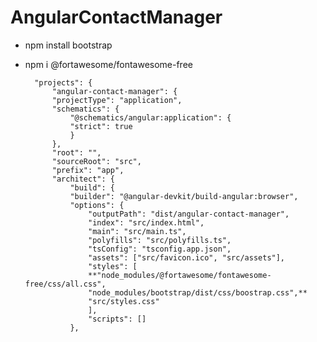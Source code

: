 # AngularContactManager

- npm install bootstrap
- npm i @fortawesome/fontawesome-free

        "projects": {
            "angular-contact-manager": {
            "projectType": "application",
            "schematics": {
                "@schematics/angular:application": {
                "strict": true
                }
            },
            "root": "",
            "sourceRoot": "src",
            "prefix": "app",
            "architect": {
                "build": {
                "builder": "@angular-devkit/build-angular:browser",
                "options": {
                    "outputPath": "dist/angular-contact-manager",
                    "index": "src/index.html",
                    "main": "src/main.ts",
                    "polyfills": "src/polyfills.ts",
                    "tsConfig": "tsconfig.app.json",
                    "assets": ["src/favicon.ico", "src/assets"],
                    "styles": [
                    **"node_modules/@fortawesome/fontawesome-free/css/all.css",
                    "node_modules/bootstrap/dist/css/boostrap.css",**
                    "src/styles.css"
                    ],
                    "scripts": []
                },
